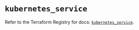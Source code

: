 # `kubernetes_service`

Refer to the Terraform Registry for docs: [`kubernetes_service`](https://registry.terraform.io/providers/hashicorp/kubernetes/2.28.0/docs/resources/service).

